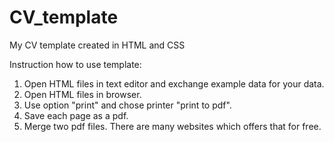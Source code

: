 # CV_template
My CV template created in HTML and CSS


Instruction how to use template:

1. Open HTML files in text editor and exchange example data for your data.
2. Open HTML files in browser.
3. Use option "print" and chose printer "print to pdf".
4. Save each page as a pdf.
5. Merge two pdf files. There are many websites which offers that for free.
